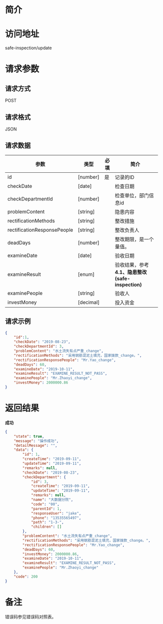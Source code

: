 # 简介

# 访问地址
safe-inspection/update

# 请求参数

## 请求方式
POST

## 请求格式
JSON

## 请求数据
|参数|类型|必填|简介|
|-|-|-|-|
|id|[number]|是|记录的ID|
|checkDate|[date]||检查日期|
|checkDepartmentId|[number]||检查单位，部门信息id|
|problemContent|[string]||隐患内容|
|rectificationMethods|[string]||整改措施|
|rectificationResponsePeople|[string]||整改负责人|
|deadDays|[number]||整改期限，是一个量值。|
|examineDate|[date]||验收日期|
|examineResult|[enum]||验收结果，参考**4.1、隐患整改(safe-inspection)**|
|examinePeople|[string]||验收人|
|investMoney|[decimal]||投入资金|


## 请求示例
```json
{
	"id":1,
    "checkDate": "2019-08-23",
    "checkDepartmentId": 3,
    "problemContent": "水土流失有点严重_change",
    "rectificationMethods": "采用钢筋混泥土填充，国家拨款_change。",
    "rectificationResponsePeople": "Mr.Yao_change",
    "deadDays": 60,
    "examineDate": "2019-10-11",
    "examineResult": "EXAMINE_RESULT_NOT_PASS",
    "examinePeople": "Mr.Zhaoyi_change",
    "investMoney": 2000000.86
}
```

# 返回结果
**成功**
```json
{
    "state": true,
    "message": "操作成功",
    "detailMessage": "",
    "data": {
        "id": 1,
        "createTime": "2019-09-11",
        "updateTime": "2019-09-11",
        "remarks": null,
        "checkDate": "2019-08-23",
        "checkDepartment": {
            "id": 3,
            "createTime": "2019-09-11",
            "updateTime": "2019-09-11",
            "remarks": null,
            "name": "大数据分院",
            "code": "00",
            "parentId": 1,
            "responseUser": "jake",
            "phone": "13535565497",
            "path": "1-3-",
            "children": []
        },
        "problemContent": "水土流失有点严重_change",
        "rectificationMethods": "采用钢筋混泥土填充，国家拨款_change。",
        "rectificationResponsePeople": "Mr.Yao_change",
        "deadDays": 60,
        "investMoney": 2000000.86,
        "examineDate": "2019-10-11",
        "examineResult": "EXAMINE_RESULT_NOT_PASS",
        "examinePeople": "Mr.Zhaoyi_change"
    },
    "code": 200
}
```

# 备注
错误码参见错误码对照表。
